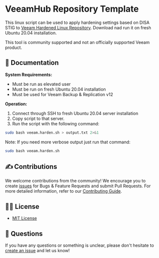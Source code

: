 # VeeamHub Repository Template

This linux script can be used to apply hardening settings based on DISA STIG to [Veeam Hardened Linux Repository](https://helpcenter.veeam.com/docs/backup/vsphere/hardened_repository.html?ver=120). Download nad run it on fresh Ubuntu 20.04 installation.

This tool is community supported and not an officially supported Veeam product.

## 📗 Documentation

**System Requirements:**

- Must be run as elevated user
- Must be run on fresh Ubuntu 20.04 installation
- Must be used for Veeam Backup & Replication v12

**Operation:**

1. Connect through SSH to fresh Ubuntu 20.04 server installation
2. Copy script to that server.
3. Run the script with the following command:
```bash
sudo bash veeam.harden.sh > output.txt 2>&1
```

Note: If you need more verbose output just run that command:
```bash
sudo bash veeam.harden.sh
```

## ✍ Contributions

We welcome contributions from the community! We encourage you to create [issues](https://github.com/VeeamHub/veeam-hardened-repository/issues/new/choose) for Bugs & Feature Requests and submit Pull Requests. For more detailed information, refer to our [Contributing Guide](CONTRIBUTING.md).

## 🤝🏾 License

* [MIT License](LICENSE)

## 🤔 Questions

If you have any questions or something is unclear, please don't hesitate to [create an issue](https://github.com/VeeamHub/veeam-hardened-repository/issues/new/choose) and let us know!
